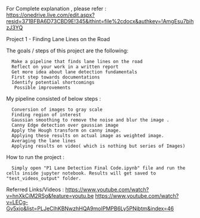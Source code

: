 For Complete explanation , please refer :
https://onedrive.live.com/edit.aspx?resid=371BFBA6D73CBD9E!345&ithint=file%2cdocx&authkey=!AmgEsu7bihzJ3YQ



Project 1 - Finding Lane Lines on the Road 

  
The goals / steps of this project are the following: 

      Make a pipeline that finds lane lines on the road 
      Reflect on your work in a written report 
      Get more idea about lane detection fundamentals 
      First step towards documentations 
      Identify potential shortcomings 
       Possible improvements 


My pipeline consisted of below steps : 

      Conversion of images to gray scale 
      Finding region of interest 
      Gaussian smoothing to remove the noise and blur the image . 
      Canny Edge detection over gaussian image 
      Apply the Hough transform on canny image. 
      Applying these results on actual image as weighted image. 
      Averaging the lane lines 
      Applying results on video( which is nothing but series of Images) 

How to run the project :

      Simply open "P1 Lane Detection Final Code.ipynb" file and run the cells inside jupyter notebook. Results will get saved to "test_videos_output" folder.

Referred Links/Videos :
      https://www.youtube.com/watch?v=hnXkCiM2RSg&feature=youtu.be
      https://www.youtube.com/watch?v=LECg-Gv5xjo&list=PLJeClhKBNwzhHQA9moIPMPB6Ly5PNjbtm&index=46
